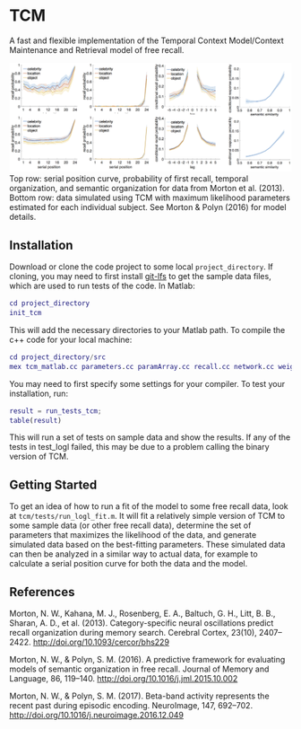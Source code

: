 # TCM
A fast and flexible implementation of the Temporal Context Model/Context Maintenance and Retrieval model of free recall.

![example fit](https://github.com/prestonlab/tcm/blob/master/figs/fit_example.png)
Top row: serial position curve, probability of first recall, temporal organization, and semantic organization for data from Morton et al. (2013). Bottom row: data simulated using TCM with maximum likelihood parameters estimated for each individual subject. See Morton & Polyn (2016) for model details.

## Installation

Download or clone the code project to some local `project_directory`. If cloning, you may need to first install [git-lfs](https://git-lfs.github.com) to get the sample data files, which are used to run tests of the code. In Matlab:

```matlab
cd project_directory
init_tcm
```

This will add the necessary directories to your Matlab path. To compile the c++ code for your local machine:

```matlab
cd project_directory/src
mex tcm_matlab.cc parameters.cc paramArray.cc recall.cc network.cc weights.cc context.cc 
```

You may need to first specify some settings for your compiler. To test your installation, run:

```matlab
result = run_tests_tcm;
table(result)
```

This will run a set of tests on sample data and show the results. If any of the tests in test_logl failed, this may be due to a problem calling the binary version of TCM.

## Getting Started

To get an idea of how to run a fit of the model to some free recall data, look at `tcm/tests/run_logl_fit.m`. It will fit a relatively simple version of TCM to some sample data (or other free recall data), determine the set of parameters that maximizes the likelihood of the data, and generate simulated data based on the best-fitting parameters. These simulated data can then be analyzed in a similar way to actual data, for example to calculate a serial position curve for both the data and the model.

## References

Morton, N. W., Kahana, M. J., Rosenberg, E. A., Baltuch, G. H., Litt, B. B., Sharan, A. D., et al. (2013). Category-specific neural oscillations predict recall organization during memory search. Cerebral Cortex, 23(10), 2407–2422. http://doi.org/10.1093/cercor/bhs229

Morton, N. W., & Polyn, S. M. (2016). A predictive framework for evaluating models of semantic organization in free recall. Journal of Memory and Language, 86, 119–140. http://doi.org/10.1016/j.jml.2015.10.002

Morton, N. W., & Polyn, S. M. (2017). Beta-band activity represents the recent past during episodic encoding. NeuroImage, 147, 692–702. http://doi.org/10.1016/j.neuroimage.2016.12.049
